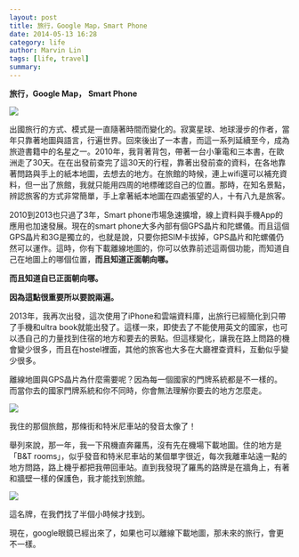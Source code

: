 ```yaml
---
layout: post
title: 旅行，Google Map，Smart Phone
date: 2014-05-13 16:28
category: life
author: Marvin Lin
tags: [life, travel]
summary: 
---
```


**旅行，Google Map，** **Smart Phone**

[![](http://2.bp.blogspot.com/-S2PppN2T94E/U3IolVJLT2I/AAAAAAAACNM/JM0tfKQfjjU/s1600/1236699_10151839350674448_650562982_n.jpg)](http://2.bp.blogspot.com/-S2PppN2T94E/U3IolVJLT2I/AAAAAAAACNM/JM0tfKQfjjU/s1600/1236699_10151839350674448_650562982_n.jpg)

  

出國旅行的方式、模式是一直隨著時間而變化的。寂寞星球、地球漫步的作者，當年只靠著地圖與語言，行遍世界。回來後出了一本書，而這一系列延續至今，成為旅遊書籍中的名星之一。2010年，我背著背包，帶著一台小筆電和三本書，在歐洲走了30天。在在出發前查完了這30天的行程，靠著出發前查的資料，在各地靠著問路與手上的紙本地圖，去想去的地方。在旅館的時候，連上wifi還可以補充資料，但一出了旅館，我就只能用四周的地標確認自己的位置。那時，在知名景點，辨認旅客的方式非常簡單，手上拿著紙本地圖在四處張望的人，十有八九是旅客。

  

  

  

2010到2013也只過了3年，Smart phone市場急速擴增，線上資料與手機App的應用也加速發展。現在的smart phone大多內部有個GPS晶片和陀螺儀。而且這個GPS晶片和3G是獨立的，也就是說，只要你把SIM卡拔掉，GPS晶片和陀螺儀仍然可以運作。這時，你有下載離線地圖的，你可以依靠前述這兩個功能，而知道自己在地圖上的哪個位置，**而且知道正面朝向哪。**

  

**而且知道自已正面朝向哪。**

  

**因為這點很重要所以要說兩遍。**

  

2013年，我再次出發，這次使用了iPhone和雲端資料庫，出旅行已經簡化到只帶了手機和ultra book就能出發了。這樣一來，即使去了不能使用英文的國家，也可以憑自己的力量找到住宿的地方和要去的景點。但這樣變化，讓我在路上問路的機會變少很多，而且在hostel裡面，其他的旅客也大多在大廳裡查資料，互動似乎變少很多。

  

離線地圖與GPS晶片為什麼需要呢？因為每一個國家的門牌系統都是不一樣的。而當你去的國家門牌系統和你不同時，你會無法理解你要去的地方怎麼走。

  

[![](http://2.bp.blogspot.com/-LOw3OLUA6XU/U3IoKeDvMRI/AAAAAAAACMo/w2ANfqqvYFI/s1600/ScreenHunter_557+May.+13+23.11.jpg)](http://2.bp.blogspot.com/-LOw3OLUA6XU/U3IoKeDvMRI/AAAAAAAACMo/w2ANfqqvYFI/s1600/ScreenHunter_557+May.+13+23.11.jpg)

我住的那個旅館，那條街和特米尼車站的發音太像了！

  

  

舉列來說，那一年，我一下飛機直奔羅馬，沒有先在機場下載地圖。住的地方是「B&T rooms」，似乎發音和特米尼車站的某個單字很近，每次我離車站遠一點的地方問路，路上機乎都把我帶回車站。直到我發現了羅馬的路牌是在牆角上，有著和牆壁一樣的保護色，我才能找到旅館。

  

[![](http://1.bp.blogspot.com/-CjVZpsF9CbM/U3IlgVXz5VI/AAAAAAAACLM/mP3QWlBk5PE/s1600/IMG_2181.JPG)](http://1.bp.blogspot.com/-CjVZpsF9CbM/U3IlgVXz5VI/AAAAAAAACLM/mP3QWlBk5PE/s1600/IMG_2181.JPG)

這名牌，在我們找了半個小時候才找到。

  

  

  

現在，google眼鏡已經出來了，如果也可以離線下載地圖，那未來的旅行，會更不一樣。